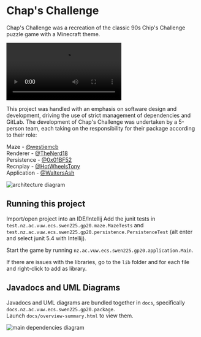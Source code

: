 # Chap's Challenge
Chap's Challenge was a recreation of the classic 90s Chip's Challenge puzzle game with a Minecraft theme. 

![demo](https://github.com/WaltersAsh/Chaps-Challenge/blob/master/readme_resources/demo.mp4)  

This project was handled with an emphasis on software design and development, driving the use of strict management of dependencies and GitLab. 
The development of Chap's Challenge was undertaken by a 5-person team, each taking on the responsibility for their package according to their role:  

Maze - [@westiemcb](https://github.com/westiemcb)  
Renderer - [@TheNerd18](https://github.com/TheNerd18)  
Persistence - [@0x01BF52](https://github.com/0x01BF52)  
Recnplay - [@HotWheelsTony](https://github.com/HotWheelsTony)  
Application - [@WaltersAsh](https://github.com/WaltersAsh)  

![architecture diagram](https://github.com/WaltersAsh/Chaps-Challenge/blob/master/readme_resources/architecture.PNG)  

## Running this project
Import/open project into an IDE/Intellij
Add the junit tests in `test.nz.ac.vuw.ecs.swen225.gp20.maze.MazeTests` and `test.nz.ac.vuw.ecs.swen225.gp20.persistence.PersistenceTest` (alt enter and select junit 5.4 with Intellij).  

Start the game by running `nz.ac.vuw.ecs.swen225.gp20.application.Main`.  

If there are issues with the libraries, go to the `lib` folder and for each file and right-click to add as library.  

## Javadocs and UML Diagrams
Javadocs and UML diagrams are bundled together in `docs`, specifically `docs.nz.ac.vuw.ecs.swen225.gp20.package`.  
Launch `docs/overview-summary.html` to view them.  

![main dependencies diagram](https://github.com/WaltersAsh/Chaps-Challenge/blob/master/readme_resources/diagram.PNG)
